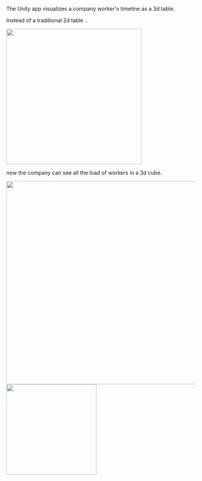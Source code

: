 The Unity app visualizes a company worker's timeline as a 3d table.

Instead of a traditional 2d table ..

<img src="https://github.com/user-attachments/assets/f44cb535-7b24-4709-b605-28b61632258f" width="360">

now the company can see all the load of workers in a 3d cube.

<img src="https://github.com/user-attachments/assets/b3086ac0-434d-483e-8b05-1dcf2516014d" width="540">

<img src="https://github.com/user-attachments/assets/7142b997-5e85-46e7-b50f-6c092bc07572" width="240">
